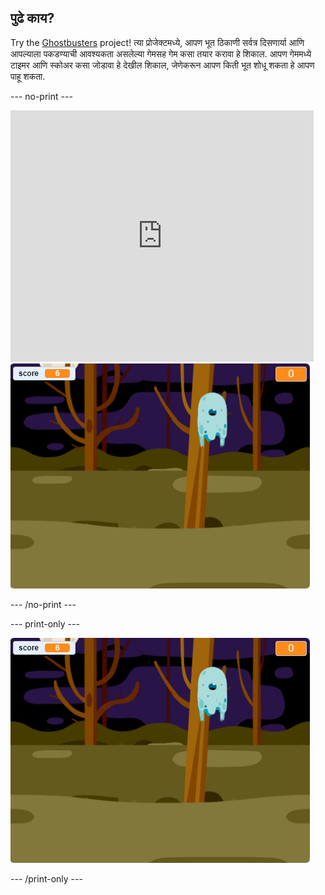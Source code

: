 ## पुढे काय?

Try the [Ghostbusters](https://projects.raspberrypi.org/en/projects/ghostbusters?utm_source=pathway&utm_medium=whatnext&utm_campaign=projects) project! त्या प्रोजेक्टमध्ये, आपण भूत ठिकाणी सर्वत्र दिसणार्या आणि आपल्याला पकडण्याची आवश्यकता असलेल्या गेमसह गेम कसा तयार करावा हे शिकाल. आपण गेममध्ये टाइमर आणि स्कोअर कसा जोडावा हे देखील शिकाल, जेणेकरून आपण किती भूत शोधू शकता हे आपण पाहू शकता.

\--- no-print \---

<div class="scratch-preview">
  <iframe allowtransparency="true" width="485" height="402" src="https://scratch.mit.edu/projects/embed/276874679/?autostart=false" frameborder="0" scrolling="no"></iframe>
  <img src="images/ghostbusters-static.png">
</div>

\--- /no-print \---

\--- print-only \---

![showcase](images/ghostbusters-static.png)

\--- /print-only \---